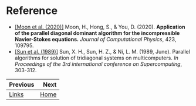 Reference                               
=======

- [[Moon et al. (2020)]](https://doi.org/10.1016/j.jcp.2020.109795) Moon, H., Hong, S., & You, D. (2020). **Application of the parallel diagonal dominant algorithm for the incompressible Navier-Stokes equations.** *Journal of Computational Physics*, 423, 109795. 
- [[Sun et al. (1989)]](https://doi.org/10.1145/318789.318822) Sun, X. H., Sun, H. Z., & Ni, L. M. (1989, June). Parallel algorithms for solution of tridiagonal systems on multicomputers. *In Proceedings of the 3rd international conference on Supercomputing*, 303-312.




<div class="section_buttons">

| Previous          |                              Next |
|:------------------|----------------------------------:|
| [Links](5_link.md) | [Home](1_introduction.md) |
</div>
